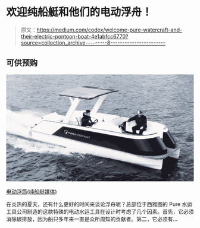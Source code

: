# 欢迎纯船艇和他们的电动浮舟！

> 原文：<https://medium.com/codex/welcome-pure-watercraft-and-their-electric-pontoon-boat-4e1abfcc6770?source=collection_archive---------8----------------------->

## 可供预购

![](img/0b0dfff0ef3b87468714fa6777a6f29f.png)

[电动浮筒(纯船艇媒体)](https://www.purewatercraft.com/product/electric-pontoon-boat/)

在炎热的夏天，还有什么更好的时间来谈论浮舟呢？总部位于西雅图的 Pure 水运工具公司制造的这款特殊的电动水运工具在设计时考虑了几个因素。首先，它必须消除碳排放，因为船只多年来一直是众所周知的贡献者。第二，它必须有…